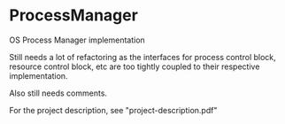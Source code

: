 # ProcessManager
OS Process Manager implementation

Still needs a lot of refactoring as the interfaces for process control block, resource control block, etc are too tightly coupled to their respective implementation.

Also still needs comments.

For the project description, see "project-description.pdf"